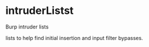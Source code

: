 # intruderListst
Burp intruder lists

lists to help find initial insertion and input filter bypasses. 
